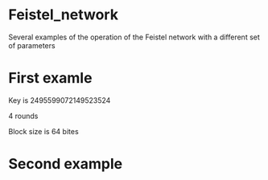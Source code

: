 # Feistel_network
Several examples of the operation of the Feistel network with a different set of parameters
# First examle 
Key is 2495599072149523524

4 rounds

Block size is 64 bites
# Second example
